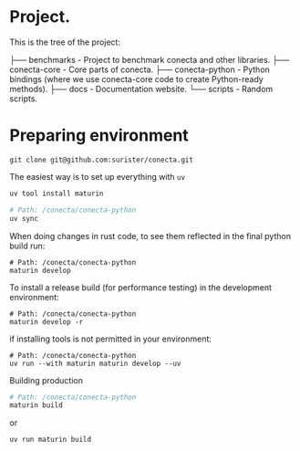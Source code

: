 # Project.

This is the tree of the project:

├── benchmarks          - Project to benchmark conecta and other libraries.
├── conecta-core        - Core parts of conecta.
├── conecta-python      - Python bindings (where we use conecta-core code to create Python-ready methods).
├── docs                - Documentation website.
└── scripts             - Random scripts.

# Preparing environment

```shell
git clone git@github.com:surister/conecta.git
```

The easiest way is to set up everything with `uv`
```sh
uv tool install maturin
```


```sh
# Path: /conecta/conecta-python
uv sync
```

When doing changes in rust code, to see them reflected in the final python build run:

```shell
# Path: /conecta/conecta-python
maturin develop
```

To install a release build (for performance testing) in the development environment:
```shell
# Path: /conecta/conecta-python
maturin develop -r
```

if installing tools is not permitted in your environment:

```shell
# Path: /conecta/conecta-python
uv run --with maturin maturin develop --uv
```

Building production
```sh
# Path: /conecta/conecta-python
maturin build
```

or 

```
uv run maturin build
```


